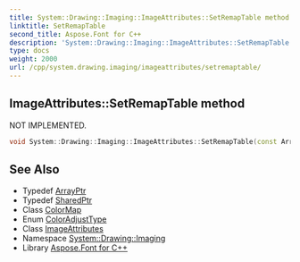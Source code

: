 ```yaml
---
title: System::Drawing::Imaging::ImageAttributes::SetRemapTable method
linktitle: SetRemapTable
second_title: Aspose.Font for C++
description: 'System::Drawing::Imaging::ImageAttributes::SetRemapTable method. NOT IMPLEMENTED in C++.'
type: docs
weight: 2000
url: /cpp/system.drawing.imaging/imageattributes/setremaptable/
---
```

## ImageAttributes::SetRemapTable method


NOT IMPLEMENTED.

```cpp
void System::Drawing::Imaging::ImageAttributes::SetRemapTable(const ArrayPtr<SharedPtr<ColorMap>> &map, ColorAdjustType type=ColorAdjustType::Default)
```


## See Also

* Typedef [ArrayPtr](../../../system/arrayptr/)
* Typedef [SharedPtr](../../../system/sharedptr/)
* Class [ColorMap](../../colormap/)
* Enum [ColorAdjustType](../../coloradjusttype/)
* Class [ImageAttributes](../)
* Namespace [System::Drawing::Imaging](../../)
* Library [Aspose.Font for C++](../../../)
